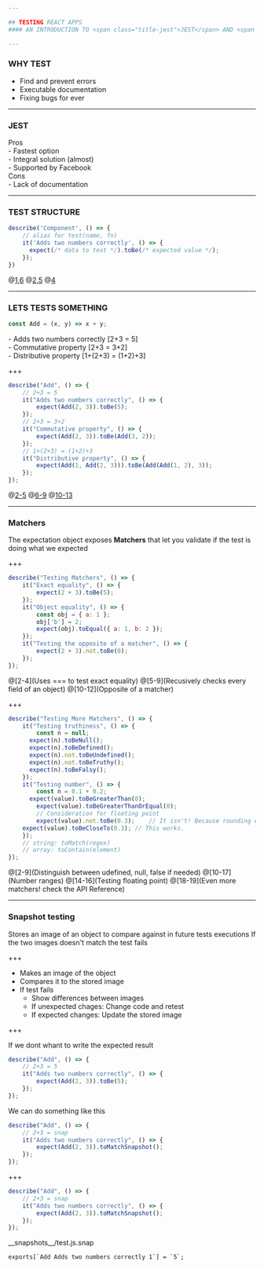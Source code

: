 ```yaml
---

## TESTING REACT APPS
#### AN INTRODUCTION TO <span class="title-jest">JEST</span> AND <span class="title-enzyme">ENZYME</span>

---
```


### WHY TEST
- Find and prevent errors
- Executable documentation
- Fixing bugs for ever

---

### JEST
<div>
	<div class="half-col" >
		<div class="col-header official-header">Pros</div>
		- Fastest option <br/>
		- Integral solution (almost) <br/>
		- Supported by Facebook 
	</div>
	<div class="half-col">
		<div class="col-header js-header">Cons</div>
		- Lack of documentation
	</div>
</div>

---

### TEST STRUCTURE
```javascript
describe('Component', () => {
	// alias for test(name, fn)
	it('Adds two numbers correctly', () => {
	  expect(/* data to test */).toBe(/* expected value */);
	});
})
```
@[1,6](describe)
@[2,5](test)
@[4](expects)

---

### LETS TESTS SOMETHING
```javascript
const Add = (x, y) => x + y;
```
<div class="fragment">
	- Adds two numbers correctly [2+3 = 5] <br/>
	- Commutative property [2+3 = 3+2] <br/>
	- Distributive property [1+(2+3) = (1+2)+3]
</div>

+++

```javascript
describe("Add", () => {
	// 2+3 = 5
	it("Adds two numbers correctly", () => {
		expect(Add(2, 3)).toBe(5);
	});
	// 2+3 = 3+2
	it("Commutative property", () => {
		expect(Add(2, 3)).toBe(Add(3, 2));
	});
	// 1+(2+3) = (1+2)+3
	it("Distributive property", () => {
		expect(Add(1, Add(2, 3))).toBe(Add(Add(1, 2), 3));
	});
});
```
@[2-5](Add)
@[6-9](Commutative)
@[10-13](Distributive)

---

### Matchers

The expectation object exposes **Matchers** that let you validate if the test is doing what we expected

+++

```javascript
describe("Testing Matchers", () => {
	it("Exact equality", () => {
		expect(2 + 3).toBe(5);
	});
	it("Object equality", () => {
		const obj = { a: 1 };
		obj['b'] = 2;
		expect(obj).toEqual({ a: 1, b: 2 });
	});
	it("Testing the opposite of a matcher", () => {
		expect(2 + 3).not.toBe(0);
	});
});
```
@[2-4](Uses === to test exact equality)
@[5-9](Recusively checks every field of an object)
@[10-12](Opposite of a matcher)

+++

```javascript
describe("Testing More Matchers", () => {
	it("Testing truthiness", () => {
		const n = null;
	  expect(n).toBeNull();
	  expect(n).toBeDefined();
	  expect(n).not.toBeUndefined();
	  expect(n).not.toBeTruthy();
	  expect(n).toBeFalsy();
	});
	it("Testing number", () => {
		const n = 0.1 + 0.2;
	  expect(value).toBeGreaterThan(0);
		expect(value).toBeGreaterThanOrEqual(0);
		// Consideration for floating point
		expect(value).not.toBe(0.3);    // It isn't! Because rounding error
  	expect(value).toBeCloseTo(0.3); // This works.
	});
	// string: toMatch(regex)
	// array: toContain(element)
});
```
@[2-9](Distinguish between udefined, null, false if needed)
@[10-17](Number ranges)
@[14-16](Testing floating point)
@[18-19](Even more matchers! check the API Reference)

---

### Snapshot testing

Stores an image of an object to compare against in future tests executions
If the two images doesn't match the test fails

+++

- Makes an image of the object
- Compares it to the stored image
- If test fails
  - Show differences between images
  - If unexpected chages: Change code and retest
  - If expected changes: Update the stored image

+++

If we dont whant to write the expected result

```javascript
describe("Add", () => {
	// 2+3 = 5
	it("Adds two numbers correctly", () => {
		expect(Add(2, 3)).toBe(5);
	});
});
```

We can do something like this

```javascript
describe("Add", () => {
	// 2+3 = snap
	it("Adds two numbers correctly", () => {
		expect(Add(2, 3)).toMatchSnapshot();
	});
});
```

+++

```javascript
describe("Add", () => {
	// 2+3 = snap
	it("Adds two numbers correctly", () => {
		expect(Add(2, 3)).toMatchSnapshot();
	});
});
```

\_\_snapshots\_\_/test.js.snap
```
exports[`Add Adds two numbers correctly 1`] = `5`;
```
